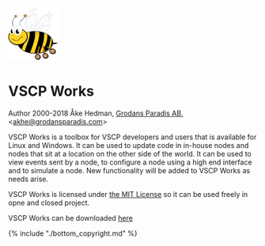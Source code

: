 # ![](/images/logo_100.png)

# VSCP Works

Author 2000-2018 Åke Hedman, [Grodans Paradis AB](http://www.grodansparadis.com), &lt;[akhe@grodansparadis.com](mailto:akhe@grodansparadis.com)&gt;

VSCP Works is a toolbox for VSCP developers and users that is available for Linux and Windows. It can be used to update code in in-house nodes and nodes that sit at a location on the other side of the world. It can be used to view events sent by a node, to configure a node using a high end interface and to simulate a node. New functionality will be added to VSCP Works as needs arise. 

VSCP Works is licensed under [the  MIT License](https://opensource.org/licenses/MIT) so it can be used freely in opne and closed project.

VSCP Works can be downloaded [here](https://sourceforge.net/projects/m2m/files/)

{% include "./bottom_copyright.md" %}

